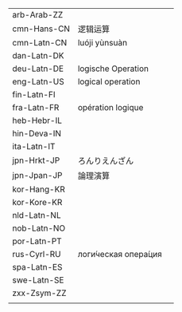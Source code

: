 | | | |
|-|-|-|
| arb-Arab-ZZ |  |  |
| cmn-Hans-CN | 逻辑运算 |  |
| cmn-Latn-CN | luóji yùnsuàn |  |
| dan-Latn-DK |  |  |
| deu-Latn-DE | logische Operation |  |
| eng-Latn-US | logical operation |  |
| fin-Latn-FI |  |  |
| fra-Latn-FR | opération logique |  |
| heb-Hebr-IL |  |  |
| hin-Deva-IN |  |  |
| ita-Latn-IT |  |  |
| jpn-Hrkt-JP | ろんりえんざん |  |
| jpn-Jpan-JP | 論理演算 |  |
| kor-Hang-KR |  |  |
| kor-Kore-KR |  |  |
| nld-Latn-NL |  |  |
| nob-Latn-NO |  |  |
| por-Latn-PT |  |  |
| rus-Cyrl-RU | логи́ческая опера́ция |  |
| spa-Latn-ES |  |  |
| swe-Latn-SE |  |  |
| zxx-Zsym-ZZ |  |  |
|  |  |  |